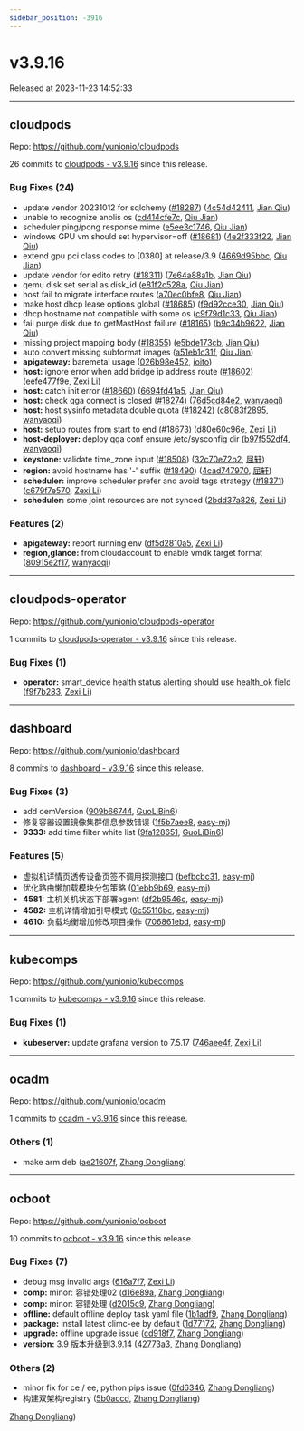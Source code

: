 ```yaml
---
sidebar_position: -3916
---
```


# v3.9.16

Released at 2023-11-23 14:52:33

-----

## cloudpods

Repo: https://github.com/yunionio/cloudpods

26 commits to [cloudpods - v3.9.16](https://github.com/yunionio/cloudpods/compare/v3.9.14...v3.9.16) since this release.

### Bug Fixes (24)
- update vendor 20231012 for sqlchemy ([#18287](https://github.com/yunionio/cloudpods/issues/18287)) ([4c54d42411](https://github.com/yunionio/cloudpods/commit/4c54d42411cb37ac3ddda9ef3d938dafac3c0341), [Jian Qiu](mailto:swordqiu@gmail.com))
- unable to recognize anolis os ([cd414cfe7c](https://github.com/yunionio/cloudpods/commit/cd414cfe7c183eb25c3aaf6af204811427e313ef), [Qiu Jian](mailto:qiujian@yunionyun.com))
- scheduler ping/pong response mime ([e5ee3c1746](https://github.com/yunionio/cloudpods/commit/e5ee3c1746176c1d4a397c53b2ff344818626de0), [Qiu Jian](mailto:qiujian@yunionyun.com))
- windows GPU vm should set hypervisor=off ([#18681](https://github.com/yunionio/cloudpods/issues/18681)) ([4e2f333f22](https://github.com/yunionio/cloudpods/commit/4e2f333f2284cfb4dce87895d1b393db51aca74c), [Jian Qiu](mailto:swordqiu@gmail.com))
- extend gpu pci class codes to [0380] at release/3.9 ([4669d95bbc](https://github.com/yunionio/cloudpods/commit/4669d95bbccdccae8053ab571e59b6a95c9bedd6), [Qiu Jian](mailto:qiujian@yunionyun.com))
- update vendor for edito retry ([#18311](https://github.com/yunionio/cloudpods/issues/18311)) ([7e64a88a1b](https://github.com/yunionio/cloudpods/commit/7e64a88a1ba4786136bdb9a8439d729be4182608), [Jian Qiu](mailto:swordqiu@gmail.com))
- qemu disk set serial as disk_id ([e81f2c528a](https://github.com/yunionio/cloudpods/commit/e81f2c528a50268748f27b6c118ac96384846ee2), [Qiu Jian](mailto:qiujian@yunionyun.com))
- host fail to migrate interface routes ([a70ec0bfe8](https://github.com/yunionio/cloudpods/commit/a70ec0bfe8ae79b77673f681e95a9bf77dc311a9), [Qiu Jian](mailto:qiujian@yunionyun.com))
- make host dhcp lease options global ([#18685](https://github.com/yunionio/cloudpods/issues/18685)) ([f9d92cce30](https://github.com/yunionio/cloudpods/commit/f9d92cce3025a160b9619c4906a860ef759d4415), [Jian Qiu](mailto:swordqiu@gmail.com))
- dhcp hostname not compatible with some os ([c9f79d1c33](https://github.com/yunionio/cloudpods/commit/c9f79d1c33067045d2140b12fbbed7606cda642b), [Qiu Jian](mailto:qiujian@yunionyun.com))
- fail purge disk due to getMastHost failure ([#18165](https://github.com/yunionio/cloudpods/issues/18165)) ([b9c34b9622](https://github.com/yunionio/cloudpods/commit/b9c34b96222180908e776ef36a83670777d4e0ca), [Jian Qiu](mailto:swordqiu@gmail.com))
- missing project mapping body ([#18355](https://github.com/yunionio/cloudpods/issues/18355)) ([e5bde173cb](https://github.com/yunionio/cloudpods/commit/e5bde173cb08f93d194be25b101471e827ff5b7d), [Jian Qiu](mailto:swordqiu@gmail.com))
- auto convert missing subformat images ([a51eb1c31f](https://github.com/yunionio/cloudpods/commit/a51eb1c31f3b17482f061696f87eae0235161065), [Qiu Jian](mailto:qiujian@yunionyun.com))
- **apigateway:** baremetal usage ([026b98e452](https://github.com/yunionio/cloudpods/commit/026b98e45266953296fac6a6030368a5e2aa5052), [ioito](mailto:qu_xuan@icloud.com))
- **host:** ignore error when add bridge ip address route ([#18602](https://github.com/yunionio/cloudpods/issues/18602)) ([eefe477f9e](https://github.com/yunionio/cloudpods/commit/eefe477f9e8cc425a3693d11a19fc996ee07dda2), [Zexi Li](mailto:zexi.li@icloud.com))
- **host:** catch init error ([#18660](https://github.com/yunionio/cloudpods/issues/18660)) ([6694fd41a5](https://github.com/yunionio/cloudpods/commit/6694fd41a5f520b4288a0a668cc2a94bdd4ba2f8), [Jian Qiu](mailto:swordqiu@gmail.com))
- **host:** check qga connect is closed ([#18274](https://github.com/yunionio/cloudpods/issues/18274)) ([76d5cd84e2](https://github.com/yunionio/cloudpods/commit/76d5cd84e2d9846158a674c397fcff7dfd04d1e8), [wanyaoqi](mailto:18528551+wanyaoqi@users.noreply.github.com))
- **host:** host sysinfo metadata double quota ([#18242](https://github.com/yunionio/cloudpods/issues/18242)) ([c8083f2895](https://github.com/yunionio/cloudpods/commit/c8083f2895afc9201ec629a376b9184cce1f8e4d), [wanyaoqi](mailto:18528551+wanyaoqi@users.noreply.github.com))
- **host:** setup routes from start to end ([#18673](https://github.com/yunionio/cloudpods/issues/18673)) ([d80e60c96e](https://github.com/yunionio/cloudpods/commit/d80e60c96eb7eb0ac86dea9827470a23ed02b6a8), [Zexi Li](mailto:zexi.li@icloud.com))
- **host-deployer:** deploy qga conf ensure /etc/sysconfig dir ([b97f552df4](https://github.com/yunionio/cloudpods/commit/b97f552df4f09df724f21ae3d64630feb2166e1e), [wanyaoqi](mailto:d3lx.yq@gmail.com))
- **keystone:** validate time_zone input ([#18508](https://github.com/yunionio/cloudpods/issues/18508)) ([32c70e72b2](https://github.com/yunionio/cloudpods/commit/32c70e72b2641f716714b1656829040660444b6e), [屈轩](mailto:qu_xuan@icloud.com))
- **region:** avoid hostname has '-' suffix ([#18490](https://github.com/yunionio/cloudpods/issues/18490)) ([4cad747970](https://github.com/yunionio/cloudpods/commit/4cad747970fa0cd773788fcaed9c6a0b618022a0), [屈轩](mailto:qu_xuan@icloud.com))
- **scheduler:** improve scheduler prefer and avoid tags strategy ([#18371](https://github.com/yunionio/cloudpods/issues/18371)) ([c679f7e570](https://github.com/yunionio/cloudpods/commit/c679f7e570e8ba83fd5340af5ec4ad09d8193386), [Zexi Li](mailto:zexi.li@icloud.com))
- **scheduler:** some joint resources are not synced ([2bdd37a826](https://github.com/yunionio/cloudpods/commit/2bdd37a82654efc37561e6858896cea545ee8382), [Zexi Li](mailto:zexi.li@icloud.com))

### Features (2)
- **apigateway:** report running env ([df5d2810a5](https://github.com/yunionio/cloudpods/commit/df5d2810a56e302eb631a5400b8e4770bac4a49d), [Zexi Li](mailto:zexi.li@icloud.com))
- **region,glance:** from cloudaccount to enable vmdk target format ([80915e2f17](https://github.com/yunionio/cloudpods/commit/80915e2f17fd9416374f80b22be9143c19127036), [wanyaoqi](mailto:d3lx.yq@gmail.com))

-----

## cloudpods-operator

Repo: https://github.com/yunionio/cloudpods-operator

1 commits to [cloudpods-operator - v3.9.16](https://github.com/yunionio/cloudpods-operator/compare/v3.9.14...v3.9.16) since this release.

### Bug Fixes (1)
- **operator:** smart_device health status alerting should use health_ok field ([f9f7b283](https://github.com/yunionio/cloudpods-operator/commit/f9f7b2833bfd283b786007b26002382f58ad8075), [Zexi Li](mailto:zexi.li@icloud.com))

-----

## dashboard

Repo: https://github.com/yunionio/dashboard

8 commits to [dashboard - v3.9.16](https://github.com/yunionio/dashboard/compare/v3.9.14...v3.9.16) since this release.

### Bug Fixes (3)
- add oemVersion ([909b66744](https://github.com/yunionio/dashboard/commit/909b66744b92d36e09d1c5b2035f9e87b43c81c8), [GuoLiBin6](mailto:glbin533@163.com))
- 修复容器设置镜像集群信息参数错误 ([1f5b7aee8](https://github.com/yunionio/dashboard/commit/1f5b7aee843189e085c0fa69133492e6899b9970), [easy-mj](mailto:boss_think@163.com))
- **9333:** add time filter white list ([9fa128651](https://github.com/yunionio/dashboard/commit/9fa12865117a29512181bd2034e4c383c5100393), [GuoLiBin6](mailto:glbin533@163.com))

### Features (5)
- 虚拟机详情页透传设备页签不调用探测接口 ([befbcbc31](https://github.com/yunionio/dashboard/commit/befbcbc31174431ae3a2bfdf5e5788cde8fc4324), [easy-mj](mailto:boss_think@163.com))
- 优化路由懒加载模块分包策略 ([01ebb9b69](https://github.com/yunionio/dashboard/commit/01ebb9b690b93bb71c38e0597e599c809aea5e0e), [easy-mj](mailto:boss_think@163.com))
- **4581:** 主机关机状态下部署agent ([df2b9546c](https://github.com/yunionio/dashboard/commit/df2b9546c6bf2252c05f0f52f23573f94da8ddee), [easy-mj](mailto:boss_think@163.com))
- **4582:** 主机详情增加引导模式 ([6c55116bc](https://github.com/yunionio/dashboard/commit/6c55116bc59811803c64b412623a3c06e8c202f0), [easy-mj](mailto:boss_think@163.com))
- **4610:** 负载均衡增加修改项目操作 ([706861ebd](https://github.com/yunionio/dashboard/commit/706861ebddef3c77d2dbe1ccc6a61da146b56931), [easy-mj](mailto:boss_think@163.com))

-----

## kubecomps

Repo: https://github.com/yunionio/kubecomps

1 commits to [kubecomps - v3.9.16](https://github.com/yunionio/kubecomps/compare/v3.9.14...v3.9.16) since this release.

### Bug Fixes (1)
- **kubeserver:** update grafana version to 7.5.17 ([746aee4f](https://github.com/yunionio/kubecomps/commit/746aee4f8253dcf9f41ec60046c659c54c266c1b), [Zexi Li](mailto:zexi.li@icloud.com))

-----

## ocadm

Repo: https://github.com/yunionio/ocadm

1 commits to [ocadm - v3.9.16](https://github.com/yunionio/ocadm/compare/v3.9.14...v3.9.16) since this release.

### Others (1)
- make arm deb ([ae21607f](https://github.com/yunionio/ocadm/commit/ae21607f5b8d608feb1f89a3ad05277fc7279bad), [Zhang Dongliang](mailto:zhangdongliang@yunion.cn))

-----

## ocboot

Repo: https://github.com/yunionio/ocboot

10 commits to [ocboot - v3.9.16](https://github.com/yunionio/ocboot/compare/v3.9.14...v3.9.16) since this release.

### Bug Fixes (7)
- debug msg invalid args ([616a7f7](https://github.com/yunionio/ocboo/commit/616a7f7c5f4115cca97d9ffd46fe69da012ffbc8), [Zexi Li](mailto:zexi.li@icloud.com))
- **comp:** minor: 容错处理02 ([d16e89a](https://github.com/yunionio/ocboo/commit/d16e89a6cc6534fa5daf3ed5a35c1941b9d4143d), [Zhang Dongliang](mailto:zhangdongliang@yunion.cn))
- **comp:** minor: 容错处理 ([d2015c9](https://github.com/yunionio/ocboo/commit/d2015c900c2c80b04b446c267c7baaf20b37d77e), [Zhang Dongliang](mailto:zhangdongliang@yunion.cn))
- **offline:** default offline deploy task yaml file ([1b1adf9](https://github.com/yunionio/ocboo/commit/1b1adf927ceec66443c85ee87c57f4a853b30ca1), [Zhang Dongliang](mailto:zhangdongliang@yunion.cn))
- **package:** install latest climc-ee by default ([1d77172](https://github.com/yunionio/ocboo/commit/1d771725ef22718eb095096c73ed969bd5f13695), [Zhang Dongliang](mailto:zhangdongliang@yunion.cn))
- **upgrade:** offline upgrade issue ([cd918f7](https://github.com/yunionio/ocboo/commit/cd918f76171a87faf3c37ba8cd09f16cfd9de9bd), [Zhang Dongliang](mailto:zhangdongliang@yunion.cn))
- **version:** 3.9 版本升级到3.9.14 ([42773a3](https://github.com/yunionio/ocboo/commit/42773a332ce6350997e38940f471c01bcffc468d), [Zhang Dongliang](mailto:zhangdongliang@yunion.cn))

### Others (2)
- minor fix for ce / ee, python pips issue ([0fd6346](https://github.com/yunionio/ocboo/commit/0fd63462dad9ca96cfaffed1f6136af5708df392), [Zhang Dongliang](mailto:zhangdongliang@yunion.cn))
- 构建双架构registry ([5b0accd](https://github.com/yunionio/ocboo/commit/5b0accd1fb3d4a96d18d693503b66496c886a572), [Zhang Dongliang](mailto:zhangdongliang@yunion.cn))

[Zhang Dongliang](mailto:zhangdongliang@yunion.cn))

[ocboot - v3.9.16]: https://github.com/yunionio/ocboot/compare/v3.9.14...v3.9.16
